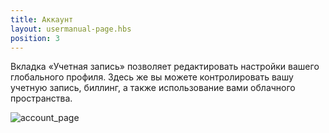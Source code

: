 ```yaml
---
title: Аккаунт
layout: usermanual-page.hbs
position: 3
---
```


Вкладка «Учетная запись» позволяет редактировать настройки вашего глобального профиля. Здесь же вы можете контролировать вашу учетную запись, биллинг, а также использование вами облачного пространства. 

![account_page][1]

[1]: /images/platform/account.png "Account"
